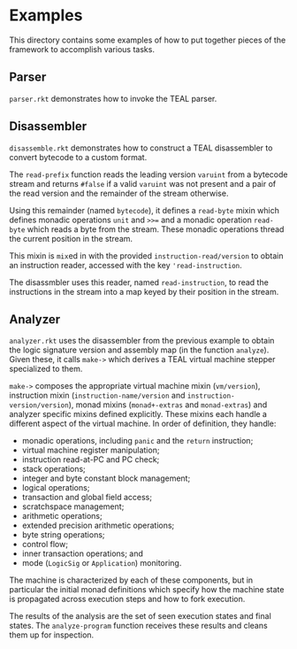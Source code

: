 # Examples

This directory contains some examples of how to put together pieces of the framework to accomplish various tasks.

## Parser

`parser.rkt` demonstrates how to invoke the TEAL parser.

## Disassembler

`disassemble.rkt` demonstrates how to construct a TEAL disassembler to convert bytecode to a custom format.

The `read-prefix` function reads the leading version `varuint` from a bytecode stream and returns `#false` if a valid `varuint` was not present and a pair of the read version and the remainder of the stream otherwise.

Using this remainder (named `bytecode`), it defines a `read-byte` mixin which defines monadic operations `unit` and `>>=` and a monadic operation `read-byte` which reads a byte from the stream.
These monadic operations thread the current position in the stream.

This mixin is `mix`ed in with the provided `instruction-read/version` to obtain an instruction reader, accessed with the key `'read-instruction`.

The disassmbler uses this reader, named `read-instruction`, to read the instructions in the stream into a map keyed by their position in the stream.

## Analyzer

`analyzer.rkt` uses the disassembler from the previous example to obtain the logic signature version and assembly map (in the function `analyze`).
Given these, it calls `make->` which derives a TEAL virtual machine stepper specialized to them.

`make->` composes the appropriate virtual machine mixin (`vm/version`), instruction mixin (`instruction-name/version` and `instruction-version/version`), monad mixins (`monad+-extras` and `monad-extras`) and analyzer specific mixins defined explicitly.
These mixins each handle a different aspect of the virtual machine.
In order of definition, they handle:

- monadic operations, including `panic` and the `return` instruction;
- virtual machine register manipulation;
- instruction read-at-PC and PC check;
- stack operations;
- integer and byte constant block management;
- logical operations;
- transaction and global field access;
- scratchspace management;
- arithmetic operations;
- extended precision arithmetic operations;
- byte string operations;
- control flow;
- inner transaction operations; and
- mode (`LogicSig` or `Application`) monitoring.

The machine is characterized by each of these components, but in particular the initial monad definitions which specify how the machine state is propagated across execution steps and how to fork execution.

The results of the analysis are the set of seen execution states and final states.
The `analyze-program` function receives these results and cleans them up for inspection.